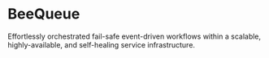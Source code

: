 # BeeQueue
Effortlessly orchestrated fail-safe event-driven workflows within a scalable, highly-available, and self-healing service infrastructure.
